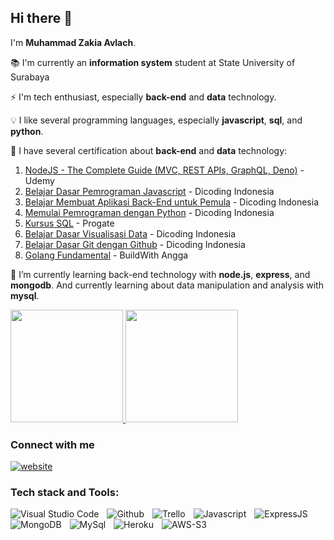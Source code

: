 ## Hi there 👋

I'm **Muhammad Zakia Avlach**.

:books: I'm currently an **information system** student at State University of Surabaya

:zap: I'm tech enthusiast, especially **back-end** and **data** technology.

:bulb:  I like several programming languages, especially **javascript**, **sql**, and **python**.

:dart:  I have several certification about **back-end** and **data** technology:
1. [NodeJS - The Complete Guide (MVC, REST APIs, GraphQL, Deno)](https://ude.my/UC-a81924ca-1bf2-4b8e-bd19-bd653ae03ab2) - Udemy
2. [Belajar Dasar Pemrograman Javascript](https://www.dicoding.com/certificates/KEXL3G50WPG2) - Dicoding Indonesia
3. [Belajar Membuat Aplikasi Back-End untuk Pemula](https://www.dicoding.com/certificates/GRX5K22ORZ0M) - Dicoding Indonesia
4. [Memulai Pemrograman dengan Python](https://www.dicoding.com/certificates/MEPJL21Y6Z3V) - Dicoding Indonesia
5. [Kursus SQL](https://progate.com/course_certificate/e8bc54f6r2135c) - Progate
6. [Belajar Dasar Visualisasi Data](https://www.dicoding.com/certificates/MEPJL24VWZ3V) - Dicoding Indonesia
7. [Belajar Dasar Git dengan Github](https://www.dicoding.com/certificates/07Z65JKVJXQR) - Dicoding Indonesia
8. [Golang Fundamental](https://class.buildwithangga.com/talent/zakiaavlach720/golang-fundamental) - BuildWith Angga

:key: I’m currently learning back-end technology with **node.js**, **express**, and **mongodb**. And currently learning about data manipulation and analysis with **mysql**.

<p align="left">
<a href="https://github.com/Avlach30">
  <img height="180em" src="https://github-readme-stats-eight-theta.vercel.app/api?username=Avlach30&show_icons=true&theme=algolia&include_all_commits=true&count_private=true"/>
  <img height="180em" src="https://github-readme-stats-eight-theta.vercel.app/api/top-langs/?username=Avlach30&layout=compact&langs_count=8&theme=algolia"/>
</a>
</p>

### Connect with me

[![website](https://img.shields.io/badge/LinkedIn-0077B5?style=for-the-badge&logo=linkedin&logoColor=white)](https://www.linkedin.com/in/zakia-avlach/)

### Tech stack and Tools:

<img align="left" alt="Visual Studio Code" padding="60px" src="https://img.shields.io/badge/Visual_Studio_Code-0078D4?style=for-the-badge&logo=visual%20studio%20code&logoColor=white" style="padding-right:10px;" />
<img align="left" alt="Github" padding="60px" src="https://img.shields.io/badge/GitHub-100000?style=for-the-badge&logo=github&logoColor=white" style="padding-right:10px;" />
<img align="left" alt="Trello" padding="60px" src="https://img.shields.io/badge/Trello-0052CC?style=for-the-badge&logo=trello&logoColor=white" style="padding-right:10px;" />
<img align="left" alt="Javascript" padding="60px" src="https://img.shields.io/badge/JavaScript-323330?style=for-the-badge&logo=javascript&logoColor=F7DF1E" style="padding-right:10px;" />
<img align="left" alt="ExpressJS" padding="60px" src="https://img.shields.io/badge/Express.js-000000?style=for-the-badge&logo=express&logoColor=white" style="padding-right:10px;" />
<img align="left" alt="MongoDB" padding="60px" src="https://img.shields.io/badge/MongoDB-4EA94B?style=for-the-badge&logo=mongodb&logoColor=white" style="padding-right:10px;" />
<img align="left" alt="MySql" padding="60px" src="https://img.shields.io/badge/MySQL-005C84?style=for-the-badge&logo=mysql&logoColor=white" style="padding-right:10px;" />
<img align="left" alt="Heroku" padding="60px" src="https://img.shields.io/badge/Heroku-430098?style=for-the-badge&logo=heroku&logoColor=white" style="padding-right:10px;" />
<img align="left" alt="AWS-S3" padding="60px" src="https://img.shields.io/badge/Amazon_AWS-FF9900?style=for-the-badge&logo=amazonaws&logoColor=white" style="padding-right:10px;" />
